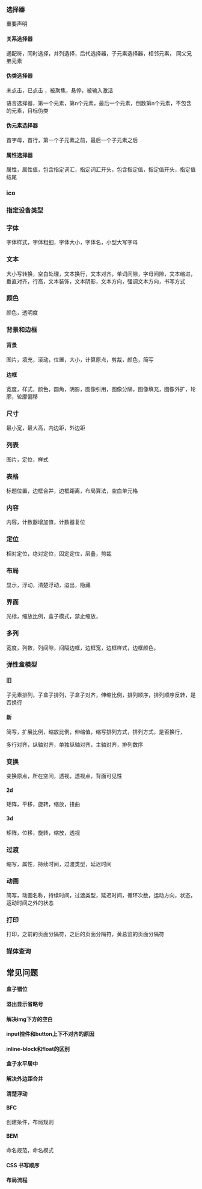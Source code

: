 ###  选择器

重要声明

#### 关系选择器

通配符，同时选择，并列选择，后代选择器，子元素选择器，相邻元素，  同父兄弟元素

#### 伪类选择器

未点击，已点击 ，被聚焦，悬停，被输入激活

语言选择器，第一个元素，第n个元素，最后一个元素，倒数第n个元素，不包含的元素，目标伪类

#### 伪元素选择器

首字母，首行，第一个子元素之前，最后一个子元素之后

#### 属性选择器

属性，属性值，包含指定词汇，指定词汇开头，包含指定值，指定值开头，指定值结尾

### ico

### 指定设备类型

### 字体

字体样式，字体粗细，字体大小，字体名，小型大写字母

### 文本

大小写转换，空白处理，文本换行，文本对齐，单词间隙，字母间隙，文本缩进，垂直对齐，行高，文本装饰，文本阴影，文本方向，强调文本方向，书写方式

### 颜色

颜色，透明度

### 背景和边框

#### 背景

图片，填充，滚动，位置，大小，计算原点，剪裁，颜色，简写

#### 边框

宽度，样式，颜色，圆角，阴影，图像引用，图像分隔，图像填充，图像外扩，轮廓，轮廓偏移

### 尺寸

最小宽，最大高，内边距，外边距

### 列表

图片，定位，样式

### 表格

标题位置，边框合并，边框距离，布局算法，空白单元格

### 内容

内容，计数器增加值，计数器复位

### 定位

相对定位，绝对定位，固定定位，层叠，剪裁

### 布局

显示，浮动，清楚浮动，溢出，隐藏

### 界面

光标，缩放比例，盒子模式，禁止缩放，

### 多列

宽度，列数，列间隙，间隔边框，边框宽，边框样式，边框颜色，

### 弹性盒模型

#### 旧

子元素排列，子盒子排列，子盒子对齐，伸缩比例，排列顺序，排列顺序反转，是否换行

#### 新

简写，扩展比例，缩放比例，伸缩值，缩写排列方式，排列方式，是否换行，

多行对齐，纵轴对齐，单独纵轴对齐，主轴对齐，排列数序

### 变换

变换原点，所在空间，透视，透视点，背面可见性

#### 2d

矩阵，平移，旋转，缩放，扭曲

#### 3d

矩阵，位移，旋转，缩放，透视

### 过渡

缩写，属性，持续时间，过渡类型，延迟时间

### 动画

简写，动画名称，持续时间，过渡类型，延迟时间，循环次数，运动方向，状态，运动时间之外的状态

### 打印

打印，之前的页面分隔符，之后的页面分隔符，黄总监的页面分隔符

### 媒体查询

## 常见问题

#### 盒子错位

#### 溢出显示省略号

#### 解决img下方的空白

#### input控件和button上下不对齐的原因

#### inline-block和float的区别

#### 盒子水平居中

#### 解决外边距合并

#### 清楚浮动

#### BFC

创建条件，布局规则

#### BEM

命名规范，命名模式

#### CSS 书写顺序

#### 布局流程



